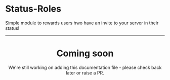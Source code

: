 # Status-Roles

Simple module to rewards users hwo have an invite to your server in their status!

---
<center><h1>Coming soon</h1></center>
<center>We're still working on adding this documentation file - please check back later or raise a PR.</center>